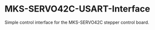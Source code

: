 # MKS-SERVO42C-USART-Interface
Simple control interface for the MKS-SERVO42C stepper control board.
